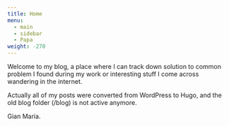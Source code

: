 ```yaml
---
title: Home
menu:
  - main
  - sidebar
  - Papa
weight: -270
---
```

Welcome to my blog, a place where I can track down solution to common problem I found during my work or interesting stuff I come across wandering in the internet.

Actually all of my posts were converted from WordPress to Hugo, and the old blog folder (/blog) is not active anymore.

Gian Maria.
